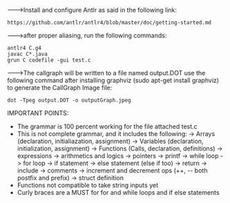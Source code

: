 --->Install and configure Antlr as said in the following link:

	https://github.com/antlr/antlr4/blob/master/doc/getting-started.md

--->after proper aliasing, run the following commands:
	
	antlr4 C.g4
	javac C*.java
	grun C codefile -gui test.c

--->The callgraph will be written to a file named output.DOT
	use the following command after installing graphviz (sudo apt-get install graphviz) to generate the CallGraph Image file:

	dot -Tpeg output.DOT -o outputGraph.jpeg

IMPORTANT POINTS:
* The grammar is 100 percent working for the file attached test.c
* This is not complete grammar, and it includes the following:
	-> Arrays (declaration, initialiazation, assignment)
	-> Variables (declaration, initialization, assignment)
	-> Functions (Calls, declaration, definitions)
	-> expressions
	-> arithmetics and logics
	-> pointers
	-> printf
	-> while loop
	-> for loop
	-> if statement
	-> else statement (else if too)
	-> return 
	-> include 
	-> comments
	-> increment and decrement ops (++, -- both postfix and prefix)
	-> struct definition
* Functions not compatible to take string inputs yet
* Curly braces are a MUST for for and while loops and if else statements